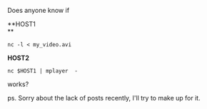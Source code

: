Does anyone know if

**HOST1  
**  

    nc -l < my_video.avi  

  
**HOST2**  

    nc $HOST1 | mplayer  -  

works?

ps. Sorry about the lack of posts recently, I'll try to make up for it.

